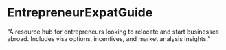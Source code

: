# EntrepreneurExpatGuide
“A resource hub for entrepreneurs looking to relocate and start businesses abroad. Includes visa options, incentives, and market analysis insights.”
